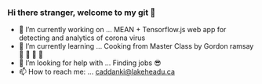### Hi there stranger, welcome to my git :doughnut:



- 🔭 I’m currently working on ... MEAN + Tensorflow.js web app for detecting and analytics of corona virus
- 🌱 I’m currently learning ... Cooking from Master Class by Gordon ramsay :spaghetti: :meat_on_bone: :curry: :rice_cracker: 
- 🤔 I’m looking for help with ... Finding jobs :sunglasses:
- 📫 How to reach me: ... caddanki@lakeheadu.ca

